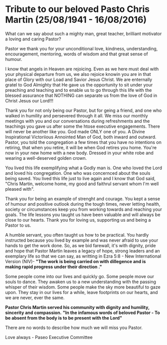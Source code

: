 # Tribute to our beloved Pasto Chris Martin (25/08/1941 - 16/08/2016)

What can we say about such a mighty man, great teacher, brilliant motivator a loving and caring Pastor?

Pastor we thank you for your unconditional love, kindness, understanding, encouragement, mentoring, words of wisdom and that great sense of humour.

I know that angels in Heaven are rejoicing. Even as we here must deal with your physical departure from us, we also rejoice knowin you are in that place of Glory with our Load and Savior Jesus Christ. We are enternally gratel to God Almighty that He gave us the opportunity to sit under your preaching and teaching and to enable us to go through this life with the blessed assurance that NOTHING can separate us from the love of God in Christ Jesus our Lord!!!

Thank you for not only being our Pastor, but for geing a friend, and one who walked in humility and persevered through it all. We miss our monthly meetings with you and our conversations during refreshments and the teachings you gave us after some the htose executive engagements. There will never be another like you. God made ONLY one of you. A Divine Inspirational Victoriious Annointed Man of God, both inward and outward. Pastor, you told the congregation a few times that you have no intentions on retiring, that when you retire, it will be when God retires you home. You're now in your new home with a new body. Dressed in your white robe and wearing a well-deserved golden crown.

You lived this life exemplifying what a Godly man is. One who loved the Lord and loved his congregation. One who was concernced about the souls being saved. You lived this life just to live again and I know that God said, "Chris Martin, welcome home, my good and faithrul servant whom I'm well pleased with".

Thank you for being an example of strenght and courage. You kept a sense of humour and positive outlook during the tough times, never letting health, society or circumstances keep you from working towards and reaching your goals. The life lessons you taught us have been valuable and will always be close to our hearts. Thank you for loving us, supporting us and being a Pastor to us.

A humble servant, you often taught us how to be practical. You hardly instructed because you lived by example and was never afraid to use your hands to get the work done. So, as we bid farewall, it's with dignity, pride and hope that Pastor Martin leaves a legacy of hope, strong leaders and an exemplary life so that we can say, as writting in Ezra 5:8 - New International Version (NIV)- **"The work is being carried on with dillegence and is making rapid progress under their direction ."**

Some people come into our lives and quickly go. Some people move our souls to dance. They awaken us to a new understanding with the passing whisper of their wisdom. Some people make the sky more beautiful to gaze upon. They stay in our lives for a while, leave footprints on our hearts, and we are never, ever the same.

**Pastor Chris Martin served his community with dignity and humility, sincerity and compassion.**
**"In the infamous words of beloved Pastor - To be absent from the body is to be present with the Lord"**

There are no words to describe how much we will miss you Pastor.

Love always - Paseo Executive Committee